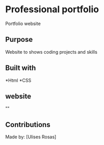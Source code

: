 # Professional portfolio
Portfolio website

## Purpose 
Website to shows coding projects and skills 

## Built with 
*Html 
*CSS

## website 
"" 

## Contributions 
Made by: [Ulises Rosas]
